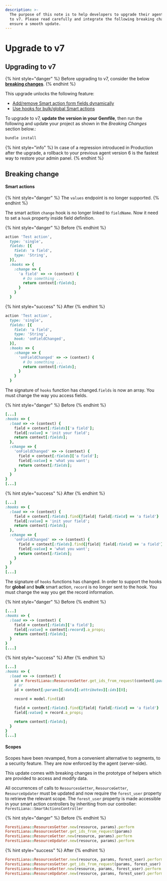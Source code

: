```yaml
---
description: >-
  The purpose of this note is to help developers to upgrade their agent from v6
  to v7. Please read carefully and integrate the following breaking changes to
  ensure a smooth update.​
---
```


# Upgrade to v7

## Upgrading to v7

{% hint style="danger" %}
Before upgrading to v7, consider the below [**breaking changes**](upgrade-to-v7.md#breaking-change).
{% endhint %}

This upgrade unlocks the following feature:

* [Add/remove Smart action form fields dynamically](../../../reference-guide/actions/create-and-manage-smart-actions/use-a-smart-action-form.md#add-remove-fields-dynamically)
* [Use hooks for bulk/global Smart actions](../../../reference-guide/actions/create-and-manage-smart-actions/use-a-smart-action-form.md#get-selected-records-with-bulk-action)

To upgrade to v7, **update the version in your Gemfile**, then run the following and update your project as shown in the _Breaking Changes_ section below.:

```javascript
bundle install
```

{% hint style="info" %}
In case of a regression introduced in Production after the upgrade, a rollback to your previous agent version 6 is the fastest way to restore your admin panel.
{% endhint %}

## Breaking change

#### Smart actions

{% hint style="danger" %}
The `values` endpoint is no longer supported.
{% endhint %}

The smart action `change` hook is no longer linked to `fieldName`. Now it need to set a `hook` property inside field definition.

{% hint style="danger" %}
Before
{% endhint %}

```ruby
action 'Test action',
  type: 'single',
  fields: [{
    field: 'a field',
    type: 'String',
  }],
  :hooks => {
    :change => {
      'a field' => -> (context) {
        # Do something ...
        return context[:fields];
      }
    }
  }
```

{% hint style="success" %}
After
{% endhint %}

```ruby
action 'Test action',
  type: 'single',
  fields: [{
    field: 'a field',
    type: 'String',
    hook: 'onFieldChanged',
  }],
  :hooks => {
    :change => {
      'onFieldChanged' => -> (context) {
        # Do something ...
        return context[:fields];
      }
    }
  }
```

The signature of `hooks` function has changed.`fields` is now an array. You must change the way you access fields.

{% hint style="danger" %}
Before
{% endhint %}

```ruby
[...]
:hooks => {
  :load => -> (context) {
    field = context[:fields]['a field'];
    field[:value] = 'init your field';
    return context[:fields];
  },
  :change => {
    'onFieldChanged' => -> (context) {
      field = context[:fields]['a field'];
      field[:value] = 'what you want';
      return context[:fields];
    }
  }
}
[...]
```

{% hint style="success" %}
After
{% endhint %}

```ruby
[...]
:hooks => {
  :load => -> (context) {
    field = context[:fields].find{|field| field[:field] == 'a field'}
    field[:value] = 'init your field';
    return context[:fields];
  },
  :change => {
    'onFieldChanged' => -> (context) {
      field = context[:fields].find{|field| field[:field] == 'a field'}
      field[:value] = 'what you want';
      return context[:fields];
    }
  }
}
[...]
```

The signature of `hooks` functions has changed. In order to support the hooks for **global** and **bulk** smart action, `record` is no longer sent to the hook. You must change the way you get the record information.

{% hint style="danger" %}
Before
{% endhint %}

```ruby
[...]
:hooks => {
  :load => -> (context) {
    field = context[:fields]['a field'];
    field[:value] = context[:record].a_props;
    return context[:fields];
  }
}
[...]
```

{% hint style="success" %}
After
{% endhint %}

```ruby
[...]
:hooks => {
  :load => -> (context) {
    id = ForestLiana::ResourcesGetter.get_ids_from_request(context[:params])[0];
    # or
    id = context[:params][:data][:attributes][:ids][0];

    record = model.find(id)

    field = context[:fields].find{|field| field[:field] == 'a field'}
    field[:value] = record.a_props;

    return context[:fields];
  }
}
[...]
```

#### Scopes

Scopes have been revamped, from a convenient alternative to segments, to a security feature. They are now enforced by the agent (server-side).

This update comes with breaking changes in the prototype of helpers which are provided to access and modify data.

All occurrences of calls to `ResourcesGetter`, `ResourceGetter`, `ResourceUpdater` must be updated and now require the `forest_user` property to retrieve the relevant scope. The `forest_user` property is made accessible in your smart action controllers by inheriting from our controller: `ForestLiana::SmartActionsController`

{% hint style="danger" %}
Before
{% endhint %}

```ruby
ForestLiana::ResourcesGetter.new(resource, params).perform
ForestLiana::ResourcesGetter.get_ids_from_request(params)
ForestLiana::ResourceGetter.new(resource, params).perform
ForestLiana::ResourceUpdater.new(resource, params).perform
```

{% hint style="success" %}
After
{% endhint %}

```ruby
ForestLiana::ResourcesGetter.new(resource, params, forest_user).perform
ForestLiana::ResourcesGetter.get_ids_from_request(params, forest_user)
ForestLiana::ResourceGetter.new(resource, params, forest_user).perform
ForestLiana::ResourceUpdater.new(resource, params, forest_user).perform
```
